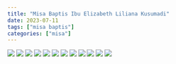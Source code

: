 ```yaml
---
title: "Misa Baptis Ibu Elizabeth Liliana Kusumadi"
date: 2023-07-11
tags: ["misa baptis"]
categories: ["misa"]
---
```


![](/img/misa11jul23.avif) ![](/img/misa11jul231.avif) ![](/img/misa11jul232.avif) ![](/img/misa11jul233.avif) ![](/img/misa11jul234.avif) ![](/img/misa11jul235.avif) ![](/img/misa11jul236.avif) ![](/img/misa11jul237.avif) ![](/img/misa11jul238.avif) ![](/img/misa11jul239.avif) ![](/img/misa11jul2310.avif) ![](/img/misa11jul2311.avif)